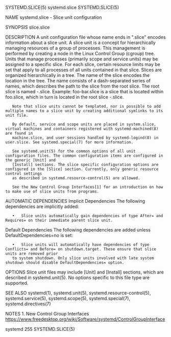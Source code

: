SYSTEMD.SLICE(5)							 systemd.slice							      SYSTEMD.SLICE(5)

NAME
       systemd.slice - Slice unit configuration

SYNOPSIS
       slice.slice

DESCRIPTION
       A unit configuration file whose name ends in ".slice" encodes information about a slice unit. A slice unit is a concept for hierarchically managing
       resources of a group of processes. This management is performed by creating a node in the Linux Control Group (cgroup) tree. Units that manage
       processes (primarily scope and service units) may be assigned to a specific slice. For each slice, certain resource limits may be set that apply to all
       processes of all units contained in that slice. Slices are organized hierarchically in a tree. The name of the slice encodes the location in the tree.
       The name consists of a dash-separated series of names, which describes the path to the slice from the root slice. The root slice is named -.slice.
       Example: foo-bar.slice is a slice that is located within foo.slice, which in turn is located in the root slice -.slice.

       Note that slice units cannot be templated, nor is possible to add multiple names to a slice unit by creating additional symlinks to its unit file.

       By default, service and scope units are placed in system.slice, virtual machines and containers registered with systemd-machined(8) are found in
       machine.slice, and user sessions handled by systemd-logind(8) in user.slice. See systemd.special(7) for more information.

       See systemd.unit(5) for the common options of all unit configuration files. The common configuration items are configured in the generic [Unit] and
       [Install] sections. The slice specific configuration options are configured in the [Slice] section. Currently, only generic resource control settings
       as described in systemd.resource-control(5) are allowed.

       See the New Control Group Interfaces[1] for an introduction on how to make use of slice units from programs.

AUTOMATIC DEPENDENCIES
   Implicit Dependencies
       The following dependencies are implicitly added:

       •   Slice units automatically gain dependencies of type After= and Requires= on their immediate parent slice unit.

   Default Dependencies
       The following dependencies are added unless DefaultDependencies=no is set:

       •   Slice units will automatically have dependencies of type Conflicts= and Before= on shutdown.target. These ensure that slice units are removed prior
	   to system shutdown. Only slice units involved with late system shutdown should disable DefaultDependencies= option.

OPTIONS
       Slice unit files may include [Unit] and [Install] sections, which are described in systemd.unit(5). No options specific to this file type are
       supported.

SEE ALSO
       systemd(1), systemd.unit(5), systemd.resource-control(5), systemd.service(5), systemd.scope(5), systemd.special(7), systemd.directives(7)

NOTES
	1. New Control Group Interfaces
	   https://www.freedesktop.org/wiki/Software/systemd/ControlGroupInterface

systemd 255																      SYSTEMD.SLICE(5)
